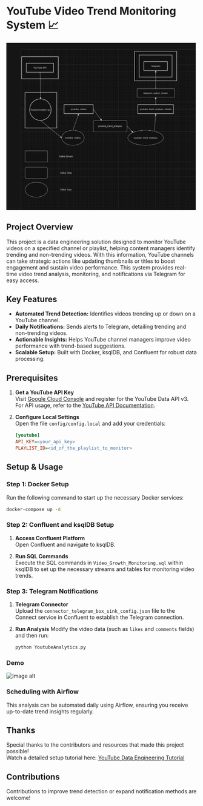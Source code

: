 # YouTube Video Trend Monitoring System 📈

<img src="https://github.com/NP10t/YouTube-Trend-Notifier/blob/main/assets/kafka_diagram.png" alt="image alt" width="500"/>

## Project Overview
This project is a data engineering solution designed to monitor YouTube videos on a specified channel or playlist, helping content managers identify trending and non-trending videos. With this information, YouTube channels can take strategic actions like updating thumbnails or titles to boost engagement and sustain video performance. This system provides real-time video trend analysis, monitoring, and notifications via Telegram for easy access.

## Key Features
- **Automated Trend Detection:** Identifies videos trending up or down on a YouTube channel.
- **Daily Notifications:** Sends alerts to Telegram, detailing trending and non-trending videos.
- **Actionable Insights:** Helps YouTube channel managers improve video performance with trend-based suggestions.
- **Scalable Setup:** Built with Docker, ksqlDB, and Confluent for robust data processing.

## Prerequisites
1. **Get a YouTube API Key**  
   Visit [Google Cloud Console](https://console.cloud.google.com/) and register for the YouTube Data API v3. For API usage, refer to the [YouTube API Documentation](https://developers.google.com/youtube/v3/docs).
  
2. **Configure Local Settings**  
   Open the file `config/config.local` and add your credentials:
   ```ini
   [youtube]
   API_KEY=<your_api_key>
   PLAYLIST_ID=<id_of_the_playlist_to_monitor> 
   ```

## Setup & Usage

### Step 1: Docker Setup
Run the following command to start up the necessary Docker services:
```bash
docker-compose up -d
```

### Step 2: Confluent and ksqlDB Setup
1. **Access Confluent Platform**  
   Open Confluent and navigate to ksqlDB.

2. **Run SQL Commands**  
   Execute the SQL commands in `Video_Growth_Monitoring.sql` within ksqlDB to set up the necessary streams and tables for monitoring video trends.

### Step 3: Telegram Notifications
1. **Telegram Connector**  
   Upload the `connector_telegram_box_sink_config.json` file to the Connect service in Confluent to establish the Telegram connection.
   
2. **Run Analysis**
   Modify the video data (such as `likes` and `comments` fields) and then run:
   ```bash
   python YoutubeAnalytics.py
   ```

### Demo
<img src="https://github.com/NP10t/YouTube-Trend-Notifier/blob/main/assets/demo.png" alt="image alt" width="500"/>


### Scheduling with Airflow
This analysis can be automated daily using Airflow, ensuring you receive up-to-date trend insights regularly.

## Thanks
Special thanks to the contributors and resources that made this project possible!  
Watch a detailed setup tutorial here: [YouTube Data Engineering Tutorial](https://www.youtube.com/watch?v=0aqSjJ3-4NI&t=991s)

## Contributions
Contributions to improve trend detection or expand notification methods are welcome!
